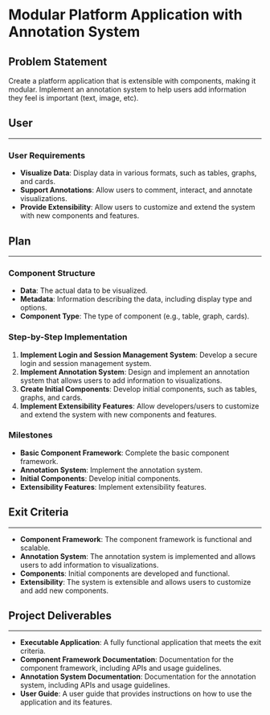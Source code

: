 # Modular Platform Application with Annotation System


## Problem Statement

Create a platform application that is extensible with components, making it modular. Implement an annotation system to help users add information they feel is important (text, image, etc).


## User
-----

### User Requirements

* **Visualize Data**: Display data in various formats, such as tables, graphs, and cards.
* **Support Annotations**: Allow users to comment, interact, and annotate visualizations.
* **Provide Extensibility**: Allow users to customize and extend the system with new components and features.


## Plan
-----

### Component Structure

* **Data**: The actual data to be visualized.
* **Metadata**: Information describing the data, including display type and options.
* **Component Type**: The type of component (e.g., table, graph, cards).

### Step-by-Step Implementation

1. **Implement Login and Session Management System**: Develop a secure login and session management system.
2. **Implement Annotation System**: Design and implement an annotation system that allows users to add information to visualizations.
3. **Create Initial Components**: Develop initial components, such as tables, graphs, and cards.
4. **Implement Extensibility Features**: Allow developers/users to customize and extend the system with new components and features.

### Milestones

* **Basic Component Framework**: Complete the basic component framework.
* **Annotation System**: Implement the annotation system.
* **Initial Components**: Develop initial components.
* **Extensibility Features**: Implement extensibility features.


## Exit Criteria
--------------

* **Component Framework**: The component framework is functional and scalable.
* **Annotation System**: The annotation system is implemented and allows users to add information to visualizations.
* **Components**: Initial components are developed and functional.
* **Extensibility**: The system is extensible and allows users to customize and add new components.


## Project Deliverables
----------------------

* **Executable Application**: A fully functional application that meets the exit criteria.
* **Component Framework Documentation**: Documentation for the component framework, including APIs and usage guidelines.
* **Annotation System Documentation**: Documentation for the annotation system, including APIs and usage guidelines.
* **User Guide**: A user guide that provides instructions on how to use the application and its features.
